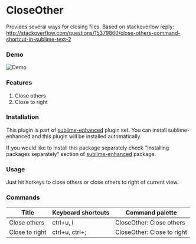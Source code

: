 # CloseOther

Provides several ways for closing files. Based on stackoverlow reply:
http://stackoverflow.com/questions/15379860/close-others-command-shortcut-in-sublime-text-2


### Demo

![Demo](https://raw.github.com/shagabutdinov/sublime-close-other/master/demo/demo.gif "Demo")


### Features

1. Close others
2. Close to right


### Installation

This plugin is part of [sublime-enhanced](http://github.com/shagabutdinov/sublime-enhanced)
plugin set. You can install sublime-enhanced and this plugin will be installed
automatically.

If you would like to install this package separately check "Installing packages
separately" section of [sublime-enhanced](http://github.com/shagabutdinov/sublime-enhanced)
package.


### Usage

Just hit hotkeys to close others or close others to right of current view.


### Commands

| Title          | Keyboard shortcuts | Command palette            |
|----------------|--------------------|----------------------------|
| Close others   | ctrl+u, l          | CloseOther: Close others   |
| Close to right | ctrl+u, ctrl+;     | CloseOther: Close to right |